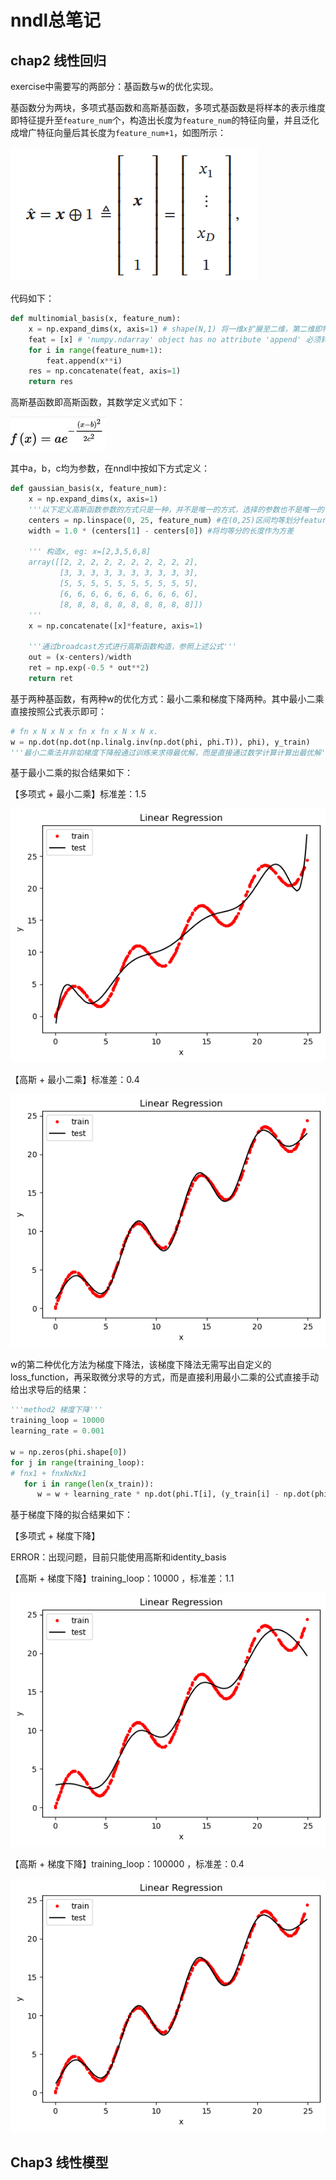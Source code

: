 # nndl总笔记

## chap2 线性回归

exercise中需要写的两部分：基函数与w的优化实现。

基函数分为两块，多项式基函数和高斯基函数，多项式基函数是将样本的表示维度即特征提升至`feature_num`个，构造出长度为`feature_num`的特征向量，并且泛化成增广特征向量后其长度为`feature_num+1`，如图所示：

![增广特征向量](Notes/nndl/增广特征向量.png)

代码如下：

```python
def multinomial_basis(x, feature_num):
    x = np.expand_dims(x, axis=1) # shape(N,1) 将一维x扩展至二维，第二维即特征向量的长度
    feat = [x] # 'numpy.ndarray' object has no attribute 'append' 必须转化为list
    for i in range(feature_num+1):
        feat.append(x**i)
    res = np.concatenate(feat, axis=1)
    return res
```



高斯基函数即高斯函数，其数学定义式如下：

![高斯基函数](Notes/nndl/高斯基函数.png)

其中a，b，c均为参数，在nndl中按如下方式定义：

```python
def gaussian_basis(x, feature_num):
    x = np.expand_dims(x, axis=1)
    '''以下定义高斯函数参数的方式只是一种，并不是唯一的方式，选择的参数也不是唯一的''' 
    centers = np.linspace(0, 25, feature_num) #在(0,25)区间均等划分feature_num个区域，已每个区域的左边界作为高斯函数的一个均值，共生成feature_num个均值，由此构造出特征向量，此处(0,25)区间的选择是因为训练集的x的范围在0-25之间
    width = 1.0 * (centers[1] - centers[0]) #将均等分的长度作为方差
    
    ''' 构造x, eg: x=[2,3,5,6,8]
    array([[2, 2, 2, 2, 2, 2, 2, 2, 2, 2],
       	   [3, 3, 3, 3, 3, 3, 3, 3, 3, 3],
           [5, 5, 5, 5, 5, 5, 5, 5, 5, 5],
       	   [6, 6, 6, 6, 6, 6, 6, 6, 6, 6],
       	   [8, 8, 8, 8, 8, 8, 8, 8, 8, 8]])
    '''
    x = np.concatenate([x]*feature, axis=1)
    
    '''通过broadcast方式进行高斯函数构造，参照上述公式'''
    out = (x-centers)/width
    ret = np.exp(-0.5 * out**2)
    return ret
```

基于两种基函数，有两种w的优化方式：最小二乘和梯度下降两种。其中最小二乘直接按照公式表示即可：

```python
# fn x N x N x fn x fn x N x N x.
w = np.dot(np.dot(np.linalg.inv(np.dot(phi, phi.T)), phi), y_train)
'''最小二乘法并非如梯度下降般通过训练来求得最优解，而是直接通过数学计算计算出最优解'''
```

基于最小二乘的拟合结果如下：

【多项式 + 最小二乘】标准差：1.5

![output_multi&最小二乘](Notes/nndl/output_multi&最小二乘.png)

【高斯 + 最小二乘】标准差：0.4

![output_gauss&最小二乘](Notes/nndl/output_gauss&最小二乘.png)

w的第二种优化方法为梯度下降法，该梯度下降法无需写出自定义的loss_function，再采取微分求导的方式，而是直接利用最小二乘的公式直接手动给出求导后的结果：

```python
'''method2 梯度下降'''
training_loop = 10000
learning_rate = 0.001

w = np.zeros(phi.shape[0])
for j in range(training_loop):
# fnx1 + fnxNxNx1
   for i in range(len(x_train)):
      w = w + learning_rate * np.dot(phi.T[i], (y_train[i] - np.dot(phi.T[i], w)) )
```

基于梯度下降的拟合结果如下：

【多项式 + 梯度下降】

ERROR：出现问题，目前只能使用高斯和identity_basis

【高斯 + 梯度下降】training_loop：10000 ，标准差：1.1

![output_multi&gd-10000](Notes/nndl/output_multi&gd-10000.png)

【高斯 + 梯度下降】training_loop：100000 ，标准差：0.4

![output_multi&gd-100000](Notes/nndl/output_multi&gd-100000.png)



## Chap3 线性模型

